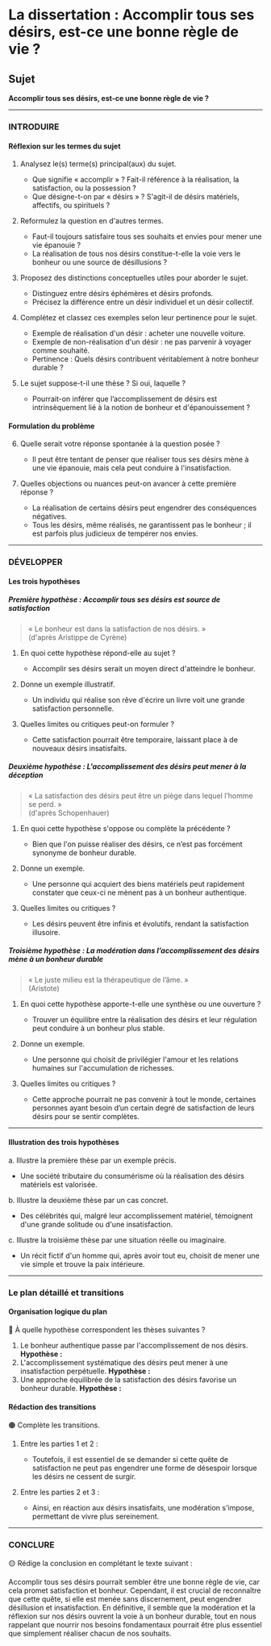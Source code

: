 # La dissertation : Accomplir tous ses désirs, est-ce une bonne règle de vie ?

## Sujet
**Accomplir tous ses désirs, est-ce une bonne règle de vie ?**

---

### INTRODUIRE

#### Réflexion sur les termes du sujet

1. Analysez le(s) terme(s) principal(aux) du sujet.
   - Que signifie « accomplir » ? Fait-il référence à la réalisation, la satisfaction, ou la possession ?
   - Que désigne-t-on par « désirs » ? S'agit-il de désirs matériels, affectifs, ou spirituels ?

2. Reformulez la question en d'autres termes.
   - Faut-il toujours satisfaire tous ses souhaits et envies pour mener une vie épanouie ?
   - La réalisation de tous nos désirs constitue-t-elle la voie vers le bonheur ou une source de désillusions ?

3. Proposez des distinctions conceptuelles utiles pour aborder le sujet.
   - Distinguez entre désirs éphémères et désirs profonds.
   - Précisez la différence entre un désir individuel et un désir collectif.

4. Complétez et classez ces exemples selon leur pertinence pour le sujet.
   - Exemple de réalisation d'un désir : acheter une nouvelle voiture.
   - Exemple de non-réalisation d'un désir : ne pas parvenir à voyager comme souhaité.
   - Pertinence : Quels désirs contribuent véritablement à notre bonheur durable ?

5. Le sujet suppose-t-il une thèse ? Si oui, laquelle ?
   - Pourrait-on inférer que l’accomplissement de désirs est intrinsèquement lié à la notion de bonheur et d'épanouissement ? 

#### Formulation du problème

6. Quelle serait votre réponse spontanée à la question posée ?
   - Il peut être tentant de penser que réaliser tous ses désirs mène à une vie épanouie, mais cela peut conduire à l'insatisfaction.

7. Quelles objections ou nuances peut-on avancer à cette première réponse ?
   - La réalisation de certains désirs peut engendrer des conséquences négatives.
   - Tous les désirs, même réalisés, ne garantissent pas le bonheur ; il est parfois plus judicieux de tempérer nos envies.

---

### DÉVELOPPER

#### Les trois hypothèses

##### Première hypothèse : Accomplir tous ses désirs est source de satisfaction

> « Le bonheur est dans la satisfaction de nos désirs. »  
> (d'après Aristippe de Cyrène)

1. En quoi cette hypothèse répond-elle au sujet ?
   - Accomplir ses désirs serait un moyen direct d'atteindre le bonheur.

2. Donne un exemple illustratif.
   - Un individu qui réalise son rêve d'écrire un livre voit une grande satisfaction personnelle.

3. Quelles limites ou critiques peut-on formuler ?
   - Cette satisfaction pourrait être temporaire, laissant place à de nouveaux désirs insatisfaits.

##### Deuxième hypothèse : L'accomplissement des désirs peut mener à la déception

> « La satisfaction des désirs peut être un piège dans lequel l’homme se perd. »  
> (d'après Schopenhauer)

1. En quoi cette hypothèse s'oppose ou complète la précédente ?
   - Bien que l'on puisse réaliser des désirs, ce n’est pas forcément synonyme de bonheur durable.

2. Donne un exemple.
   - Une personne qui acquiert des biens matériels peut rapidement constater que ceux-ci ne mènent pas à un bonheur authentique.

3. Quelles limites ou critiques ?
   - Les désirs peuvent être infinis et évolutifs, rendant la satisfaction illusoire.

##### Troisième hypothèse : La modération dans l’accomplissement des désirs mène à un bonheur durable

> « Le juste milieu est la thérapeutique de l’âme. »  
> (Aristote)

1. En quoi cette hypothèse apporte-t-elle une synthèse ou une ouverture ?
   - Trouver un équilibre entre la réalisation des désirs et leur régulation peut conduire à un bonheur plus stable.

2. Donne un exemple.
   - Une personne qui choisit de privilégier l'amour et les relations humaines sur l'accumulation de richesses.

3. Quelles limites ou critiques ?
   - Cette approche pourrait ne pas convenir à tout le monde, certaines personnes ayant besoin d’un certain degré de satisfaction de leurs désirs pour se sentir complètes.

---

#### Illustration des trois hypothèses

a. Illustre la première thèse par un exemple précis.
   - Une société tributaire du consumérisme où la réalisation des désirs matériels est valorisée.

b. Illustre la deuxième thèse par un cas concret.
   - Des célébrités qui, malgré leur accomplissement matériel, témoignent d'une grande solitude ou d'une insatisfaction.

c. Illustre la troisième thèse par une situation réelle ou imaginaire.
   - Un récit fictif d'un homme qui, après avoir tout eu, choisit de mener une vie simple et trouve la paix intérieure.

---

### Le plan détaillé et transitions

#### Organisation logique du plan

🔴 À quelle hypothèse correspondent les thèses suivantes ?

1. Le bonheur authentique passe par l'accomplissement de nos désirs. **Hypothèse :**
2. L'accomplissement systématique des désirs peut mener à une insatisfaction perpétuelle. **Hypothèse :**
3. Une approche équilibrée de la satisfaction des désirs favorise un bonheur durable. **Hypothèse :**

#### Rédaction des transitions

🟠 Complète les transitions.

1. Entre les parties 1 et 2 :  
   - Toutefois, il est essentiel de se demander si cette quête de satisfaction ne peut pas engendrer une forme de désespoir lorsque les désirs ne cessent de surgir.

2. Entre les parties 2 et 3 :  
   - Ainsi, en réaction aux désirs insatisfaits, une modération s'impose, permettant de vivre plus sereinement.

---

### CONCLURE

🟡 Rédige la conclusion en complétant le texte suivant :

Accomplir tous ses désirs pourrait sembler être une bonne règle de vie, car cela promet satisfaction et bonheur. Cependant, il est crucial de reconnaître que cette quête, si elle est menée sans discernement, peut engendrer désillusion et insatisfaction. En définitive, il semble que la modération et la réflexion sur nos désirs ouvrent la voie à un bonheur durable, tout en nous rappelant que nourrir nos besoins fondamentaux pourrait être plus essentiel que simplement réaliser chacun de nos souhaits.